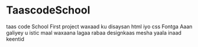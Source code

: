# TaascodeSchool
taas code School 
First project
waxaad ku disaysan html iyo css
Fontga Aaan galiyey u istic maal 
waxaana lagaa rabaa designkaas mesha yaala inaad keentid
